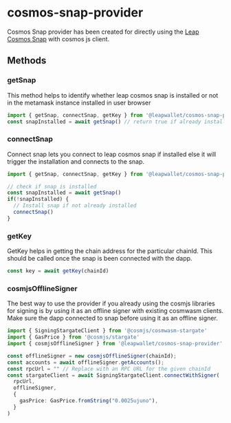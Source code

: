 # cosmos-snap-provider

Cosmos Snap provider has been created for directly using the [Leap Cosmos Snap](https://www.npmjs.com/package/@leapwallet/metamask-cosmos-snap) with cosmos js client.

## Methods

### getSnap
  This method helps to identify whether leap cosmos snap is installed or not in the metamask instance installed in user browser


```typescript
import { getSnap, connectSnap, getKey } from '@leapwallet/cosmos-snap-provider'
const snapInstalled = await getSnap() // return true if already installed
```


### connectSnap
 Connect snap lets you connect to leap cosmos snap if installed else it will trigger the installation and connects to the snap.
 
```typescript
import { getSnap, connectSnap, getKey } from '@leapwallet/cosmos-snap-provider'

// check if snap is installed
const snapInstalled = await getSnap()
if(!snapInstalled) {
  // Install snap if not already installed
  connectSnap()
}
```

### getKey
GetKey helps in getting the chain address for the particular chainId. This should be called once the snap is been connected with the dapp.

```typescript
const key = await getKey(chainId)
```

### cosmjsOfflineSigner

The best way to use the provider if you already using the cosmjs libraries for signing is by using it as an offline signer with existing cosmwasm clients. 
Make sure the dapp connected to snap before using it as an offline signer.

```typescript
import { SigningStargateClient } from '@cosmjs/cosmwasm-stargate'
import { GasPrice } from '@cosmjs/stargate'
import { cosmjsOfflineSigner } from '@leapwallet/cosmos-snap-provider'

const offlineSigner = new cosmjsOfflineSigner(chainId);
const accounts = await offlineSigner.getAccounts();
const rpcUrl = "" // Replace with an RPC URL for the given chainId
const stargateClient = await SigningStargateClient.connectWithSigner(
  rpcUrl,
  offlineSigner,
  {
    gasPrice: GasPrice.fromString("0.0025ujuno"),
  }
)
```

